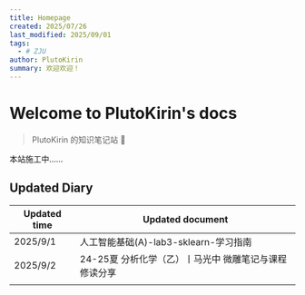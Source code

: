 ```yaml
---
title: Homepage
created: 2025/07/26
last_modified: 2025/09/01
tags:
  - # ZJU
author: PlutoKirin
summary: 欢迎欢迎！
---
```


# Welcome to PlutoKirin's docs

> PlutoKirin 的知识笔记站 🌟

本站施工中……

## Updated Diary

| Updated time | Updated document               |
| ------------ | ------------------------------ |
| 2025/9/1     | 人工智能基础(A)-lab3-sklearn-学习指南    |
| 2025/9/2     | 24-25夏 分析化学（乙）丨马光中 微雕笔记与课程修读分享 |
|              |                                |

